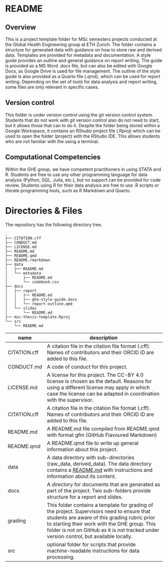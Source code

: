 
# README

## Overview

This is a project template folder for MSc semesters projects conducted
at the Global Health Engineering group at ETH Zurich. The folder
contains a structure for generated data with guidance on how to store
raw and derived data. Templates are provided for metadata and
documentation. A style guide provides an outline and general guidance on
report writing. The guide is provided as a MS Word .docx file, but can
also be edited with Google Docs, as Google Drive is used for file
management. The outline of the style guide is also provided as a Quarto
file (.qmd), which can be used for report writing. Depending on the set
of tools for data analysis and report writing, some files are only
relevant in specific cases.

## Version control

This folder is under version control using the git version control
system. Students that do not work with git version control also do not
need to start, but it allows those that can to do it. Despite the folder
being stored within a Google Workspace, it contains an RStudio project
file (.Rproj) which can be used to open the folder (project) with the
RStudio IDE. This allows students who are not familiar with the using a
terminal.

## Computational Competencies

Within the GHE group, we have competent practitioners in using STATA and
R. Students are free to use any other programming language for data
analysis (Python, SQL, Julia, etc.), but no support can be provided for
code review. Students using R for their data analysis are free to use .R
scripts or literate programming tools, such as R Markdown and Quarto.

# Directories & Files

The repository has the following directory tree.

    .
    ├── CITATION.cff
    ├── CONDUCT.md
    ├── LICENSE.md
    ├── README.md
    ├── README.qmd
    ├── README.rmarkdown
    ├── data
    │   ├── README.md
    │   └── metadata
    │       ├── README.md
    │       └── codebook.csv
    ├── docs
    │   ├── report
    │   │   ├── README.md
    │   │   ├── ghe-style-guide.docx
    │   │   └── report-outline.qmd
    │   └── slides
    │       └── README.md
    ├── msc-thesis-template.Rproj
    └── src
        └── README.md

| name         | description                                                                                                                                                                                                                                                                            |
|--------------|----------------------------------------------------------------------------------------------------------------------------------------------------------------------------------------------------------------------------------------------------------------------------------------|
| CITATION.cff | A citation file in the citation file format (.cff). Names of contributors and their ORCID iD are added to this file.                                                                                                                                                                   |
| CONDUCT.md   | A code of conduct for this project.                                                                                                                                                                                                                                                    |
| LICENSE.md   | A license for this project. The CC-BY 4.0 license is chosen as the default. Reasons for using a different license may apply in which case the license can be adapted in coordination with the supervisor.                                                                              |
| CITATION.cff | A citation file in the citation file format (.cff). Names of contributors and their ORCID iD are added to this file.                                                                                                                                                                   |
| README.md    | A README.md file compiled from README.qmd with format gfm (GitHub Flavoured Markdown)                                                                                                                                                                                                  |
| README.qmd   | A README.qmd file to write up general information about this project.                                                                                                                                                                                                                  |
| data         | A data directory with sub-directories (raw_data, derived_data). The data directory contains a [README.md](https://github.com/Global-Health-Engineering/msc-thesis-template/tree/main/data "README file in data folder") with instructions and information about its content.           |
| docs         | A directory for documents that are generated as part of the project. Two sub-folders provide structure for a report and slides.                                                                                                                                                        |
| grading      | This folder contains a template for grading of the project. Supervisors need to ensure that students are aware of this grading rubric prior to starting their work with the GHE group. This folder is not on GitHub as it is not tracked under version control, but available locally. |
| src          | optional folder for scripts that provide machine-readable instructions for data processing.                                                                                                                                                                                            |
